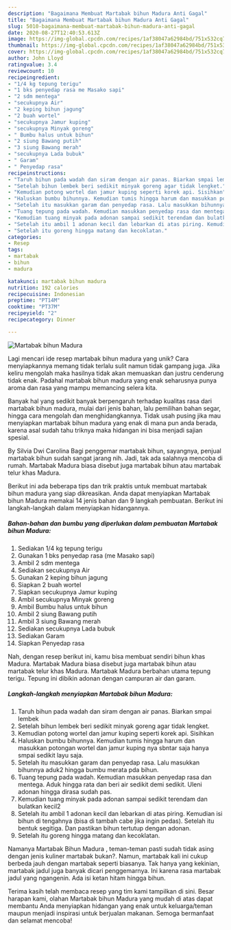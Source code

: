 ```yaml
---
description: "Bagaimana Membuat Martabak bihun Madura Anti Gagal"
title: "Bagaimana Membuat Martabak bihun Madura Anti Gagal"
slug: 5010-bagaimana-membuat-martabak-bihun-madura-anti-gagal
date: 2020-08-27T12:40:53.613Z
image: https://img-global.cpcdn.com/recipes/1af38047a62984bd/751x532cq70/martabak-bihun-madura-foto-resep-utama.jpg
thumbnail: https://img-global.cpcdn.com/recipes/1af38047a62984bd/751x532cq70/martabak-bihun-madura-foto-resep-utama.jpg
cover: https://img-global.cpcdn.com/recipes/1af38047a62984bd/751x532cq70/martabak-bihun-madura-foto-resep-utama.jpg
author: John Lloyd
ratingvalue: 3.4
reviewcount: 10
recipeingredient:
- "1/4 kg tepung terigu"
- "1 bks penyedap rasa me Masako sapi"
- "2 sdm mentega"
- "secukupnya Air"
- "2 keping bihun jagung"
- "2 buah wortel"
- "secukupnya Jamur kuping"
- "secukupnya Minyak goreng"
- " Bumbu halus untuk bihun"
- "2 siung Bawang putih"
- "3 siung Bawang merah"
- "secukupnya Lada bubuk"
- " Garam"
- " Penyedap rasa"
recipeinstructions:
- "Taruh bihun pada wadah dan siram dengan air panas. Biarkan smpai lembek"
- "Setelah bihun lembek beri sedikit minyak goreng agar tidak lengket."
- "Kemudian potong wortel dan jamur kuping seperti korek api. Sisihkan"
- "Haluskan bumbu bihunnya. Kemudian tumis hingga harum dan masukkan potongan wortel dan jamur kuping nya sbntar saja hanya smpai sedikit layu saja."
- "Setelah itu masukkan garam dan penyedap rasa. Lalu masukkan bihunnya aduk2 hingga bumbu merata pda bihun."
- "Tuang tepung pada wadah. Kemudian masukkan penyedap rasa dan mentega. Aduk hingga rata dan beri air sedikit demi sedikit. Uleni adonan hingga dirasa sudah pas."
- "Kemudian tuang minyak pada adonan sampai sedikit terendam dan bulatkan kecil2"
- "Setelah itu ambil 1 adonan kecil dan lebarkan di atas piring. Kemudian isi bihun di tengahnya (bisa di tambah cabe jika ingin pedas). Setelah itu bentuk segitiga. Dan pastikan bihun tertutup dengan adonan."
- "Setelah itu goreng hingga matang dan kecoklatan."
categories:
- Resep
tags:
- martabak
- bihun
- madura

katakunci: martabak bihun madura 
nutrition: 192 calories
recipecuisine: Indonesian
preptime: "PT14M"
cooktime: "PT37M"
recipeyield: "2"
recipecategory: Dinner

---
```



![Martabak bihun Madura](https://img-global.cpcdn.com/recipes/1af38047a62984bd/751x532cq70/martabak-bihun-madura-foto-resep-utama.jpg)

Lagi mencari ide resep martabak bihun madura yang unik? Cara menyiapkannya memang tidak terlalu sulit namun tidak gampang juga. Jika keliru mengolah maka hasilnya tidak akan memuaskan dan justru cenderung tidak enak. Padahal martabak bihun madura yang enak seharusnya punya aroma dan rasa yang mampu memancing selera kita.

Banyak hal yang sedikit banyak berpengaruh terhadap kualitas rasa dari martabak bihun madura, mulai dari jenis bahan, lalu pemilihan bahan segar, hingga cara mengolah dan menghidangkannya. Tidak usah pusing jika mau menyiapkan martabak bihun madura yang enak di mana pun anda berada, karena asal sudah tahu triknya maka hidangan ini bisa menjadi sajian spesial.

By Silvia Dwi Carolina Bagi penggemar martabak bihun, sayangnya, penjual martabak bihun sudah sangat jarang nih. Jadi, tak ada salahnya mencoba di rumah. Martabak Madura biasa disebut juga martabak bihun atau martabak telur khas Madura.


Berikut ini ada beberapa tips dan trik praktis untuk membuat martabak bihun madura yang siap dikreasikan. Anda dapat menyiapkan Martabak bihun Madura memakai 14 jenis bahan dan 9 langkah pembuatan. Berikut ini langkah-langkah dalam menyiapkan hidangannya.

<!--inarticleads1-->

##### Bahan-bahan dan bumbu yang diperlukan dalam pembuatan Martabak bihun Madura:

1. Sediakan 1/4 kg tepung terigu
1. Gunakan 1 bks penyedap rasa (me Masako sapi)
1. Ambil 2 sdm mentega
1. Sediakan secukupnya Air
1. Gunakan 2 keping bihun jagung
1. Siapkan 2 buah wortel
1. Siapkan secukupnya Jamur kuping
1. Ambil secukupnya Minyak goreng
1. Ambil  Bumbu halus untuk bihun
1. Ambil 2 siung Bawang putih
1. Ambil 3 siung Bawang merah
1. Sediakan secukupnya Lada bubuk
1. Sediakan  Garam
1. Siapkan  Penyedap rasa


Nah, dengan resep berikut ini, kamu bisa membuat sendiri bihun khas Madura. Martabak Madura biasa disebut juga martabak bihun atau martabak telur khas Madura. Martabak Madura berbahan utama tepung terigu. Tepung ini dibikin adonan dengan campuran air dan garam. 

<!--inarticleads2-->

##### Langkah-langkah menyiapkan Martabak bihun Madura:

1. Taruh bihun pada wadah dan siram dengan air panas. Biarkan smpai lembek
1. Setelah bihun lembek beri sedikit minyak goreng agar tidak lengket.
1. Kemudian potong wortel dan jamur kuping seperti korek api. Sisihkan
1. Haluskan bumbu bihunnya. Kemudian tumis hingga harum dan masukkan potongan wortel dan jamur kuping nya sbntar saja hanya smpai sedikit layu saja.
1. Setelah itu masukkan garam dan penyedap rasa. Lalu masukkan bihunnya aduk2 hingga bumbu merata pda bihun.
1. Tuang tepung pada wadah. Kemudian masukkan penyedap rasa dan mentega. Aduk hingga rata dan beri air sedikit demi sedikit. Uleni adonan hingga dirasa sudah pas.
1. Kemudian tuang minyak pada adonan sampai sedikit terendam dan bulatkan kecil2
1. Setelah itu ambil 1 adonan kecil dan lebarkan di atas piring. Kemudian isi bihun di tengahnya (bisa di tambah cabe jika ingin pedas). Setelah itu bentuk segitiga. Dan pastikan bihun tertutup dengan adonan.
1. Setelah itu goreng hingga matang dan kecoklatan.


Namanya Martabak Bihun Madura , teman-teman pasti sudah tidak asing dengan jenis kuliner martabak bukan?. Namun, martabak kali ini cukup berbeda jauh dengan martabak seperti biasanya. Tak hanya yang kekinian, martabak jadul juga banyak dicari penggemarnya. Ini karena rasa martabak jadul yang ngangenin. Ada isi ketan hitam hingga bihun. 

Terima kasih telah membaca resep yang tim kami tampilkan di sini. Besar harapan kami, olahan Martabak bihun Madura yang mudah di atas dapat membantu Anda menyiapkan hidangan yang enak untuk keluarga/teman maupun menjadi inspirasi untuk berjualan makanan. Semoga bermanfaat dan selamat mencoba!
